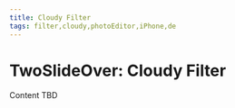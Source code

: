 ```yaml
---
title: Cloudy Filter
tags: filter,cloudy,photoEditor,iPhone,de
---
```


# TwoSlideOver: Cloudy Filter

Content TBD
